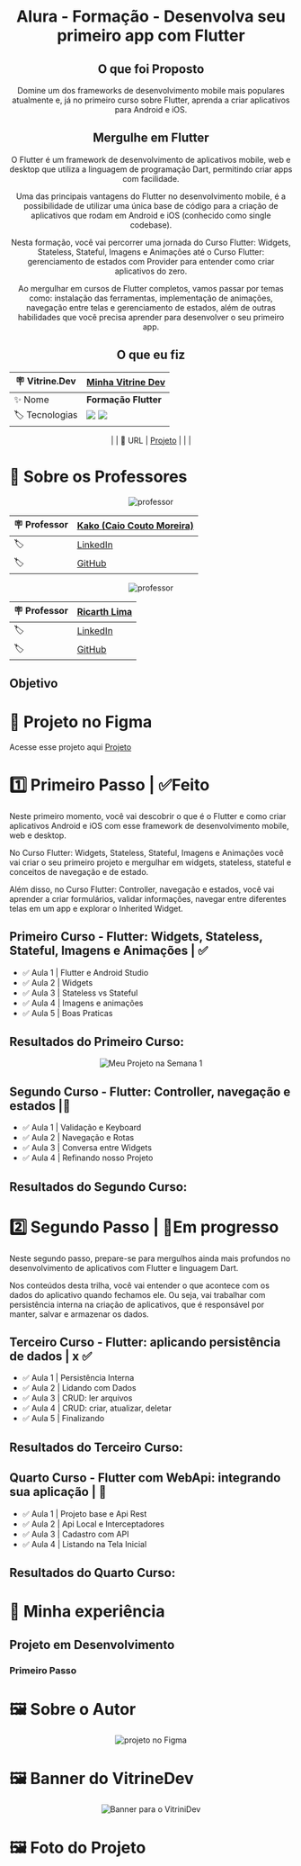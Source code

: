<div align="center">

# Alura - Formação - Desenvolva seu primeiro app com Flutter

## O que foi Proposto

Domine um dos frameworks de desenvolvimento mobile mais populares atualmente e, já no primeiro curso sobre Flutter, aprenda a criar aplicativos para
Android e iOS.

## Mergulhe em Flutter

O Flutter é um framework de desenvolvimento de aplicativos mobile, web e desktop que utiliza a linguagem de programação Dart, permitindo criar apps
com facilidade.

Uma das principais vantagens do Flutter no desenvolvimento mobile, é a possibilidade de utilizar uma única base de código para a criação de
aplicativos que rodam em Android e iOS (conhecido como single codebase).

Nesta formação, você vai percorrer uma jornada do Curso Flutter: Widgets, Stateless, Stateful, Imagens e Animações até o Curso Flutter: gerenciamento
de estados com Provider para entender como criar aplicativos do zero.

Ao mergulhar em cursos de Flutter completos, vamos passar por temas como: instalação das ferramentas, implementação de animações, navegação entre
telas e gerenciamento de estados, além de outras habilidades que você precisa aprender para desenvolver o seu primeiro app.

<!--  <div align="start">
Benefícios desta formação:

* Dominar as principais bibliotecas e frameworks utilizados no mercado, como React, React Native, TypeScript, Native-base, MUI;
* Utilizar o Figma para consultar o design e protótipos da aplicação;
* Aprender a realizar requisições a APIs e gerenciar estados com Axios, Fetch e MobX;
* Implementar rotas privadas e navegação eficiente com o React Router Dom;
* Criar gráficos atraentes com a biblioteca Recharts.
* Criar aplicações mobile e web de alta qualidade e desempenho.
 </div> -->

## O que eu fiz

| :placard: Vitrine.Dev | [Minha Vitrine Dev](https://cursos.alura.com.br/vitrinedev/dyeghocunha)                                                                                                                                     |
| --------------------- | ----------------------------------------------------------------------------------------------------------------------------------------------------------------------------------------------------------- |
| :sparkles: Nome       | **Formação Flutter**                                                                                                                                                                                        |
| :label: Tecnologias   | <img src="https://img.shields.io/badge/Flutter-02569B?style=for-the-badge&logo=flutter&logoColor=white"> <img src="https://img.shields.io/badge/Dart-00B4AB?style=for-the-badge&logo=dart&logoColor=white"> |

| <!--                  | 🎇: Bibliotecas                                                                                                                                                                                                                                                                                                                                                                                                                      | [Vanilla-Tilt](https://cdnjs.com/libraries/vanilla-tilt), [EXPO](https://expo.dev/), [Native-Base](https://nativebase.io/), [ReactNavigation](https://reactnavigation.org/) -->
| :rocket: URL | [Projeto]()
|
| <!--                  | :fire: Desafio                                                                                                                                                                                                                                                                                                                                                                                                                       | [Conheça o Challenge Alura] -->
| <!--                  | :laughing: Upgrades que fiz                                                                                                                                                                                                                                                                                                                                                                                                          | **Foi alterado todo o conceito da proposta, mantendo os desafios do Challange...fiz igual, mas diferente** -->

</div>

# 💪 Sobre os Professores

<div align="center">
<img src="https://github.com/DyeghoCunha/Estudo_Flutter/blob/main/assets/images/professorKako.png" alt="professor">

| :placard: Professor | [Kako (Caio Couto Moreira)](https://www.linkedin.com/in/caio-couto-moreira-638a61106/) |
| ------------------- | -------------------------------------------------------------------------------------- |
| :label:             | [LinkedIn](https://www.linkedin.com/in/caio-couto-moreira-638a61106/)                  |
| :label:             | [GitHub](https://github.com/Kakomo)                                                    |

<img src="https://github.com/DyeghoCunha/Estudo_Flutter/blob/main/assets/images/professorRicarth.png" alt="professor">

| :placard: Professor | [Ricarth Lima](http://ricarth.me/#/)                  |
| ------------------- | ----------------------------------------------------- |
| :label:             | [LinkedIn](https://www.linkedin.com/in/ricarth-lima/) |
| :label:             | [GitHub](https://github.com/ricarthlima)              |

</div>

## Objetivo

# 🎨 Projeto no Figma

Acesse esse projeto aqui [Projeto](https://www.figma.com/file/61CRNXlUmooMttGVa0GvML/React-fullstack---Voll.med?node-id=444%3A5625&mode=dev)


[//]: # (<div align="center">)

[//]: # (<img src="https://github.com/DyeghoCunha/voll-mobile/blob/master/assets/image/figma1.png?raw=true" alt="projeto no Figma">)

[//]: # (</div>)

[//]: # ()

[//]: # (<div align="center">)

[//]: # (<img src="https://github.com/DyeghoCunha/voll-mobile/blob/master/assets/image/figma2.png?raw=true" alt="projeto no Figma">)

[//]: # (</div>)

# :one: Primeiro Passo | <!-- :construction:**Em progresso** --> :white_check_mark:**Feito** 

Neste primeiro momento, você vai descobrir o que é o Flutter e como criar aplicativos Android e iOS com esse framework de desenvolvimento mobile, web
e desktop.

No Curso Flutter: Widgets, Stateless, Stateful, Imagens e Animações você vai criar o seu primeiro projeto e mergulhar em widgets, stateless, stateful
e conceitos de navegação e de estado.

Além disso, no Curso Flutter: Controller, navegação e estados, você vai aprender a criar formulários, validar informações, navegar entre diferentes
telas em um app e explorar o Inherited Widget.

## Primeiro Curso - Flutter: Widgets, Stateless, Stateful, Imagens e Animações |  :white_check_mark:  <!-- :construction:-->

- :white_check_mark: <!-- :construction: --> Aula 1 | Flutter e Android Studio
- :white_check_mark:  <!-- :construction: --> Aula 2 | Widgets
- :white_check_mark: <!-- :construction: --> Aula 3 | Stateless vs Stateful
- :white_check_mark:  <!-- :construction: --> Aula 4 | Imagens e animações
- :white_check_mark: <!--  :construction: --> Aula 5 | Boas Praticas

## Resultados do Primeiro Curso:

<div align="center">

![Meu Projeto na Semana 1](https://raw.githubusercontent.com/DyeghoCunha/Estudo_Flutter/main/assets/gifs/projeto1.gif)

</div>

## Segundo Curso - Flutter: Controller, navegação e estados |:construction: <!--:white_check_mark:-->

- :white_check_mark:  Aula 1 | Validação e Keyboard
- :white_check_mark:   Aula 2 | Navegação e Rotas
- :white_check_mark:  Aula 3 | Conversa entre Widgets
- :white_check_mark:   Aula 4 | Refinando nosso Projeto

## Resultados do Segundo Curso:



# :two: Segundo Passo | :construction:**Em progresso** <!-- :white_check_mark:**Feito**  -->

Neste segundo passo, prepare-se para mergulhos ainda mais profundos no desenvolvimento de aplicativos com Flutter e linguagem Dart.

Nos conteúdos desta trilha, você vai entender o que acontece com os dados do aplicativo quando fechamos ele. Ou seja, vai trabalhar com persistência interna na criação de aplicativos, que é responsável por manter, salvar e armazenar os dados.


## Terceiro Curso - Flutter: aplicando persistência de dados | x :white_check_mark:  <!-- :construction: -->

- :white_check_mark:  Aula 1 | Persistência Interna
- :white_check_mark:   Aula 2 | Lidando com Dados
- :white_check_mark:  Aula 3 | CRUD: ler arquivos
- :white_check_mark:   Aula 4 | CRUD: criar, atualizar, deletar
- :white_check_mark:   Aula 5 | Finalizando

## Resultados do Terceiro Curso:



## Quarto Curso - Flutter com WebApi: integrando sua aplicação | <!--  :white_check_mark:  --> :construction:

- :white_check_mark:  Aula 1 | Projeto base e Api Rest
- :white_check_mark:   Aula 2 | Api Local e Interceptadores
- :white_check_mark:  Aula 3 | Cadastro com API
- :white_check_mark:   Aula 4 | Listando na Tela Inicial


## Resultados do Quarto Curso:

[//]: # (<div align="center">)

[//]: # ()

[//]: # (![Meu Projeto na Semana 1]&#40;https://raw.githubusercontent.com/DyeghoCunha/Estudo_Flutter/main/assets/gifs/projeto1.gif&#41; )

[//]: # ()

[//]: # (</div>)





# 🤯 Minha experiência

## Projeto em Desenvolvimento

### Primeiro Passo

# 🖼️ Sobre o Autor

<div align="center">
<img src="https://github.com/DyeghoCunha/what_the_fox/blob/master/public/vitrinedex.png?raw=true" alt="projeto no Figma">
</div>


<!-- ## ⭐ Representação do projeto em diversas telas
<div align="center">
![Demonstração]()
</div> -->

# 🖼️ Banner do VitrineDev

<div align="center">
<img src="https://github.com/DyeghoCunha/voll-mobile/blob/master/assets/image/figma7.png?raw=true" alt="Banner para o VitriniDev">
</div> 

# 🖼️ Foto do Projeto

<!-- <div align="center">
<img src="https://github.com/DyeghoCunha/what_the_fox/blob/master/public/PaginaInicial_288x882.png?raw=true" alt="imagem do projeto">
</div>  -->

<!-- @media screen and (max-width: 1024px) {
  .cabecalho_container{
background-color: red;
}
}

/* Para smartphones com largura de 375px */
@media screen and (max-width: 767px) {
   .cabecalho_container{
background-color: blue;
}
